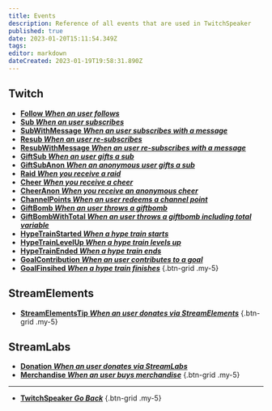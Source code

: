 ```yaml
---
title: Events
description: Reference of all events that are used in TwitchSpeaker
published: true
date: 2023-01-20T15:11:54.349Z
tags: 
editor: markdown
dateCreated: 2023-01-19T19:58:31.890Z
---
```


## Twitch
- [<i class="mdi mdi-account text--twitch"></i> **Follow *When an user follows***](/TwitchSpeaker/Events/Twitch/Follow)
- [<i class="mdi mdi-account-star-outline text--twitch"></i> **Sub *When an user subscribes***](/TwitchSpeaker/Events/Twitch/Sub)
- [<i class="mdi mdi-account-star-outline text--twitch"></i> **SubWithMessage *When an user subscribes with a message***](/TwitchSpeaker/Events/Twitch/SubWithMessage)
- [<i class="mdi mdi-account-star text--twitch"></i> **Resub *When an user re-subscribes***](/TwitchSpeaker/Events/Twitch/Resub)
- [<i class="mdi mdi-account-star text--twitch"></i> **ResubWithMessage *When an user re-subscribes with a message***](/TwitchSpeaker/Events/Twitch/ResubWithMessage)
- [<i class="mdi mdi-gift-outline text--twitch"></i> **GiftSub *When an user gifts a sub***](/TwitchSpeaker/Events/Twitch/GiftSub)
- [<i class="mdi mdi-gift-outline text--twitch"></i> **GiftSubAnon *When an anonymous user gifts a sub***](/TwitchSpeaker/Events/Twitch/GiftSubAnon)
- [<i class="mdi mdi-target-account text--twitch"></i> **Raid *When you receive a raid***](/TwitchSpeaker/Events/Twitch/Raid)
- [<i class="mdi mdi-diamond-stone text--twitch"></i> **Cheer *When you receive a cheer***](/TwitchSpeaker/Events/Twitch/Cheer)
- [<i class="mdi mdi-diamond-stone text--twitch"></i> **CheerAnon *When you receive an anonymous cheer***](/TwitchSpeaker/Events/Twitch/CheerAnon)
- [<i class="mdi mdi-adjust text--twitch"></i> **ChannelPoints *When an user redeems a channel point***](/TwitchSpeaker/Events/Twitch/ChannelPoints)
- [<i class="mdi mdi-gift text--twitch"></i> **GiftBomb *When an user throws a giftbomb***](/TwitchSpeaker/Events/Twitch/GiftBomb)
- [<i class="mdi mdi-gift text--twitch"></i> **GiftBombWithTotal *When an user throws a giftbomb including total variable***](/TwitchSpeaker/Events/Twitch/GiftBombWithTotal)
- [<i class="mdi mdi-train text--twitch"></i> **HypeTrainStarted *When a hype train starts***](/TwitchSpeaker/Events/Twitch/HypeTrainStarted)
- [<i class="mdi mdi-train text--twitch"></i> **HypeTrainLevelUp *When a hype train levels up***](/TwitchSpeaker/Events/Twitch/HypeTrainLevelUp)
- [<i class="mdi mdi-train text--twitch"></i> **HypeTrainEnded *When a hype train ends***](/TwitchSpeaker/Events/Twitch/HypeTrainEnded)
- [<i class="mdi mdi-progress-upload text--twitch"></i> **GoalContribution *When an user contributes to a goal***](/TwitchSpeaker/Events/Twitch/GoalContribution)
- [<i class="mdi mdi-progress-check text--twitch"></i> **GoalFinsihed *When a hype train finishes***](/TwitchSpeaker/Events/Twitch/GoalFinsihed)
{.btn-grid .my-5}

## StreamElements
- [<i class="mdi mdi-cash text--twitch"></i> **StreamElementsTip *When an user donates via StreamElements***](/TwitchSpeaker/Events/StreamElements/StreamElementsTip)
{.btn-grid .my-5}

## StreamLabs
- [<i class="mdi mdi-cash text--twitch"></i> **Donation *When an user donates via StreamLabs***](/TwitchSpeaker/Events/StreamLabs/Donation)
- [<i class="mdi mdi-account text--twitch"></i> **Merchandise *When an user buys merchandise***](/TwitchSpeaker/Events/StreamLabs/Merchandise)
{.btn-grid .my-5}

---

- [<i class="mdi mdi-chevron-left"></i>**TwitchSpeaker *Go Back***](/TwitchSpeaker)
{.btn-grid .my-5}